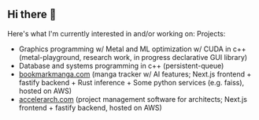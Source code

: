 ## Hi there 👋
Here's what I'm currently interested in and/or working on:
Projects:
- Graphics programming w/ Metal and ML optimization w/ CUDA in c++ (metal-playground, research work, in progress declarative GUI library)
- Database and systems programming in c++ (persistent-queue)
- [bookmarkmanga.com](https://bookmarkmanga.com) (manga tracker w/ AI features; Next.js frontend + fastify backend + Rust inference + Some python services (e.g. faiss), hosted on AWS)
- [accelerarch.com](https://accelerarch.com) (project management software for architects; Next.js frontend + fastify backend, hosted on AWS)

<!--
**taanishr/taanishr** is a ✨ _special_ ✨ repository because its `README.md` (this file) appears on your GitHub profile.

Here are some ideas to get you started:

- 🔭 I’m currently working on ...
- 🌱 I’m currently learning ...
- 👯 I’m looking to collaborate on ...
- 🤔 I’m looking for help with ...
- 💬 Ask me about ...
- 📫 How to reach me: ...
- 😄 Pronouns: ...
- ⚡ Fun fact: ...
-->
